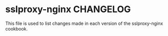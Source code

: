 sslproxy-nginx CHANGELOG
=======================
This file is used to list changes made in each version of the sslproxy-nginx cookbook.
